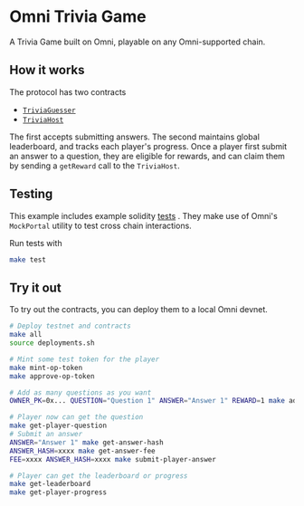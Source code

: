 # Omni Trivia Game

A Trivia Game built on Omni, playable on any Omni-supported chain.

## How it works

The protocol has two contracts

- [`TriviaGuesser`](./src/TriviaGuesser.sol)
- [`TriviaHost`](./src/TriviaHost.sol)

The first accepts submitting answers. The second maintains global leaderboard, and tracks each player's progress.
Once a player first submit an answer to a question, they are eligible for rewards, and can claim them by sending a `getReward` call to the `TriviaHost`.


## Testing

This example includes example solidity [tests](./test) . They make use of Omni's `MockPortal` utility to test cross chain interactions.

Run tests with

```bash
make test
```

## Try it out

To try out the contracts, you can deploy them to a local Omni devnet.

```bash
# Deploy testnet and contracts
make all
source deployments.sh

# Mint some test token for the player
make mint-op-token
make approve-op-token

# Add as many questions as you want
OWNER_PK=0x... QUESTION="Question 1" ANSWER="Answer 1" REWARD=1 make add-question

# Player now can get the question
make get-player-question
# Submit an answer
ANSWER="Answer 1" make get-answer-hash
ANSWER_HASH=xxxx make get-answer-fee
FEE=xxxx ANSWER_HASH=xxxx make submit-player-answer

# Player can get the leaderboard or progress
make get-leaderboard
make get-player-progress
```
